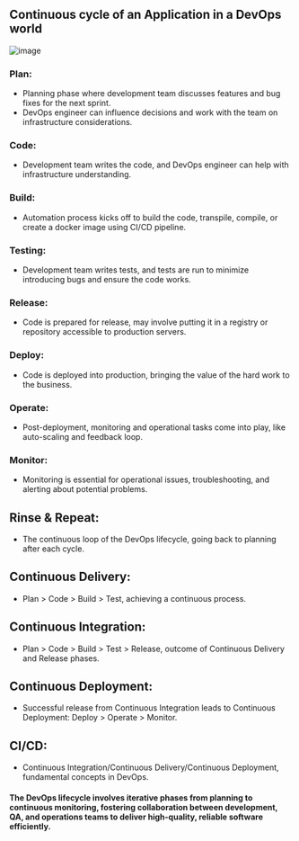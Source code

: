 ## Continuous cycle of an Application in a DevOps world
![image](https://github.com/whoami-anoint/DevOps/assets/72187543/fd1973a6-4b54-40af-886b-465e3fd43bb6)


### Plan:
- Planning phase where development team discusses features and bug fixes for the next sprint.
- DevOps engineer can influence decisions and work with the team on infrastructure considerations.

### Code:
- Development team writes the code, and DevOps engineer can help with infrastructure understanding.

### Build:
- Automation process kicks off to build the code, transpile, compile, or create a docker image using CI/CD pipeline.

### Testing:
- Development team writes tests, and tests are run to minimize introducing bugs and ensure the code works.

### Release:
- Code is prepared for release, may involve putting it in a registry or repository accessible to production servers.

### Deploy:
- Code is deployed into production, bringing the value of the hard work to the business.

### Operate:
- Post-deployment, monitoring and operational tasks come into play, like auto-scaling and feedback loop.

### Monitor:
- Monitoring is essential for operational issues, troubleshooting, and alerting about potential problems.

## Rinse & Repeat:
- The continuous loop of the DevOps lifecycle, going back to planning after each cycle.

## Continuous Delivery:
- Plan > Code > Build > Test, achieving a continuous process.

## Continuous Integration:
- Plan > Code > Build > Test > Release, outcome of Continuous Delivery and Release phases.

## Continuous Deployment:
- Successful release from Continuous Integration leads to Continuous Deployment:
  Deploy > Operate > Monitor.

## CI/CD:
- Continuous Integration/Continuous Delivery/Continuous Deployment, fundamental concepts in DevOps.

#### The DevOps lifecycle involves iterative phases from planning to continuous monitoring, fostering collaboration between development, QA, and operations teams to deliver high-quality, reliable software efficiently.
